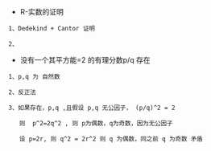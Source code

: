 * R-实数的证明

```
1、Dedekind + Cantor 证明

2、
```

* 没有一个其平方能=2 的有理分数p/q 存在

```
1、p,q 为 自然数

2、反正法

3、如果存在，p,q ,且假设 p,q 无公因子， (p/q)^2 = 2 

   则  p^2=2q^2 , 则 p为偶数，q为奇数，因为无公因子

   设 p=2r, 则 q^2 = 2r^2 则 q 为偶数，同之前 q 为奇数 矛盾
```



